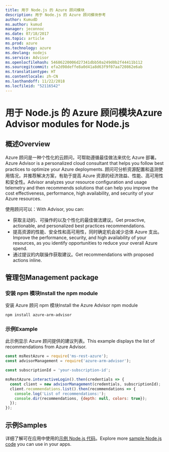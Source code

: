 ```yaml
---
title: 用于 Node.js 的 Azure 顾问模块
description: 用于 Node.js 的 Azure 顾问模块参考
author: KumudD
ms.author: kumud
manager: jeconnoc
ms.date: 07/18/2017
ms.topic: article
ms.prod: azure
ms.technology: azure
ms.devlang: nodejs
ms.service: Advisor
ms.openlocfilehash: 54686220006d27341dbb50a249d0b2f44411b112
ms.sourcegitcommit: efa2d98deffe8a0d41a8d63f9f07aa720862e6ab
ms.translationtype: HT
ms.contentlocale: zh-CN
ms.lasthandoff: 11/22/2018
ms.locfileid: "52116542"
---
```

# <a name="azure-advisor-modules-for-nodejs"></a><span data-ttu-id="4e181-103">用于 Node.js 的 Azure 顾问模块</span><span class="sxs-lookup"><span data-stu-id="4e181-103">Azure Advisor modules for Node.js</span></span>

## <a name="overview"></a><span data-ttu-id="4e181-104">概述</span><span class="sxs-lookup"><span data-stu-id="4e181-104">Overview</span></span>

<span data-ttu-id="4e181-105">Azure 顾问是一种个性化的云顾问，可帮助遵循最佳做法来优化 Azure 部署。</span><span class="sxs-lookup"><span data-stu-id="4e181-105">Azure Advisor is a personalized cloud consultant that helps you follow best practices to optimize your Azure deployments.</span></span> <span data-ttu-id="4e181-106">顾问可分析资源配置和遥测使用情况，并推荐解决方案，有助于提高 Azure 资源的经济效益、性能、高可用性和安全性。</span><span class="sxs-lookup"><span data-stu-id="4e181-106">Advisor analyzes your resource configuration and usage telemetry and then recommends solutions that can help you improve the cost effectiveness, performance, high availability, and security of your Azure resources.</span></span>

<span data-ttu-id="4e181-107">使用顾问可以：</span><span class="sxs-lookup"><span data-stu-id="4e181-107">With Advisor, you can:</span></span>
- <span data-ttu-id="4e181-108">获取主动的、可操作的以及个性化的最佳做法建议。</span><span class="sxs-lookup"><span data-stu-id="4e181-108">Get proactive, actionable, and personalized best practices recommendations.</span></span>
- <span data-ttu-id="4e181-109">提高资源的性能、安全性和高可用性，同时确定机会减少总体 Azure 支出。</span><span class="sxs-lookup"><span data-stu-id="4e181-109">Improve the performance, security, and high availability of your resources, as you identify opportunities to reduce your overall Azure spend.</span></span>
- <span data-ttu-id="4e181-110">通过提议的内联操作获取建议。</span><span class="sxs-lookup"><span data-stu-id="4e181-110">Get recommendations with proposed actions inline.</span></span>

## <a name="management-package"></a><span data-ttu-id="4e181-111">管理包</span><span class="sxs-lookup"><span data-stu-id="4e181-111">Management package</span></span>

### <a name="install-the-npm-module"></a><span data-ttu-id="4e181-112">安装 npm 模块</span><span class="sxs-lookup"><span data-stu-id="4e181-112">Install the npm module</span></span>

<span data-ttu-id="4e181-113">安装 Azure 顾问 npm 模块</span><span class="sxs-lookup"><span data-stu-id="4e181-113">Install the Azure Advisor npm module</span></span>

```bash
npm install azure-arm-advisor
```

### <a name="example"></a><span data-ttu-id="4e181-114">示例</span><span class="sxs-lookup"><span data-stu-id="4e181-114">Example</span></span>

<span data-ttu-id="4e181-115">此示例显示 Azure 顾问提供的建议列表。</span><span class="sxs-lookup"><span data-stu-id="4e181-115">This example displays the list of recommendations from Azure Advisor.</span></span>

```javascript
const msRestAzure = require('ms-rest-azure');
const advisorManagement = require('azure-arm-advisor');

const subscriptionId = 'your-subscription-id';

msRestAzure.interactiveLogin().then(credentials => {
  const client = new advisorManagement(credentials, subscriptionId);
  client.recommendations.list().then(recommendations => {
    console.log('List of recommendations:');
    console.dir(recommendations, {depth: null, colors: true});
  });
});
```

## <a name="samples"></a><span data-ttu-id="4e181-116">示例</span><span class="sxs-lookup"><span data-stu-id="4e181-116">Samples</span></span>

<span data-ttu-id="4e181-117">详细了解可在应用中使用的[示例 Node.js 代码](https://azure.microsoft.com/resources/samples/?platform=nodejs)。</span><span class="sxs-lookup"><span data-stu-id="4e181-117">Explore more [sample Node.js code](https://azure.microsoft.com/resources/samples/?platform=nodejs) you can use in your apps.</span></span>
